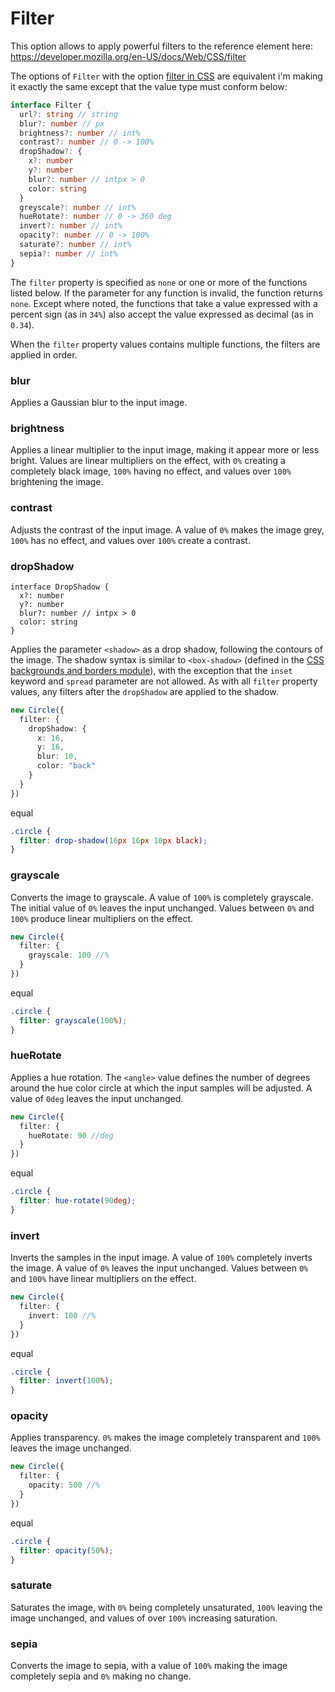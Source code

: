 # Filter

This option allows to apply powerful filters to the reference element here: https://developer.mozilla.org/en-US/docs/Web/CSS/filter

The options of `Filter` with the option [filter in CSS](https://developer.mozilla.org/en-US/docs/Web/CSS/filter) are equivalent i'm making it exactly the same except that the value type must conform below:

```ts
interface Filter {
  url?: string // string
  blur?: number // px
  brightness?: number // int%
  contrast?: number // 0 -> 100%
  dropShadow?: {
    x?: number
    y?: number
    blur?: number // intpx > 0
    color: string
  }
  greyscale?: number // int%
  hueRotate?: number // 0 -> 360 deg
  invert?: number // int%
  opacity?: number // 0 -> 100%
  saturate?: number // int%
  sepia?: number // int%
}
```

The `filter` property is specified as `none` or one or more of the functions listed below. If the parameter for any function is invalid, the function returns `none`. Except where noted, the functions that take a value expressed with a percent sign (as in `34%`) also accept the value expressed as decimal (as in `0.34`).

When the `filter` property values contains multiple functions, the filters are applied in order.

### blur

Applies a Gaussian blur to the input image.

### brightness

Applies a linear multiplier to the input image, making it appear more or less bright. Values are linear multipliers on the effect, with `0%` creating a completely black image, `100%` having no effect, and values over `100%` brightening the image.

### contrast

Adjusts the contrast of the input image. A value of `0%` makes the image grey, `100%` has no effect, and values over `100%` create a contrast.

### dropShadow

```tsx
interface DropShadow {
  x?: number
  y?: number
  blur?: number // intpx > 0
  color: string
}
```

Applies the parameter `<shadow>` as a drop shadow, following the contours of the image. The shadow syntax is similar to `<box-shadow>` (defined in the [CSS backgrounds and borders module](https://developer.mozilla.org/en-US/docs/Web/CSS/CSS_Backgrounds_and_Borders)), with the exception that the `inset` keyword and `spread` parameter are not allowed. As with all `filter` property values, any filters after the `dropShadow` are applied to the shadow.

```ts
new Circle({
  filter: {
    dropShadow: {
      x: 16,
      y: 16,
      blur: 10,
      color: "back"
    }
  }
})
```

equal

```css
.circle {
  filter: drop-shadow(16px 16px 10px black);
}
```

### grayscale

Converts the image to grayscale. A value of `100%` is completely grayscale. The initial value of `0%` leaves the input unchanged. Values between `0%` and `100%` produce linear multipliers on the effect.

```ts
new Circle({
  filter: {
    grayscale: 100 //%
  }
})
```

equal

```css
.circle {
  filter: grayscale(100%);
}
```

### hueRotate

Applies a hue rotation. The `<angle>` value defines the number of degrees around the hue color circle at which the input samples will be adjusted. A value of `0deg` leaves the input unchanged.

```ts
new Circle({
  filter: {
    hueRotate: 90 //deg
  }
})
```

equal

```css
.circle {
  filter: hue-rotate(90deg);
}
```

### invert

Inverts the samples in the input image. A value of `100%` completely inverts the image. A value of `0%` leaves the input unchanged. Values between `0%` and `100%` have linear multipliers on the effect.

```ts
new Circle({
  filter: {
    invert: 100 //%
  }
})
```

equal

```css
.circle {
  filter: invert(100%);
}
```

### opacity

Applies transparency. `0%` makes the image completely transparent and `100%` leaves the image unchanged.

```ts
new Circle({
  filter: {
    opacity: 500 //%
  }
})
```

equal

```css
.circle {
  filter: opacity(50%);
}
```

### saturate

Saturates the image, with `0%` being completely unsaturated, `100%` leaving the image unchanged, and values of over `100%` increasing saturation.

### sepia

Converts the image to sepia, with a value of `100%` making the image completely sepia and `0%` making no change.
